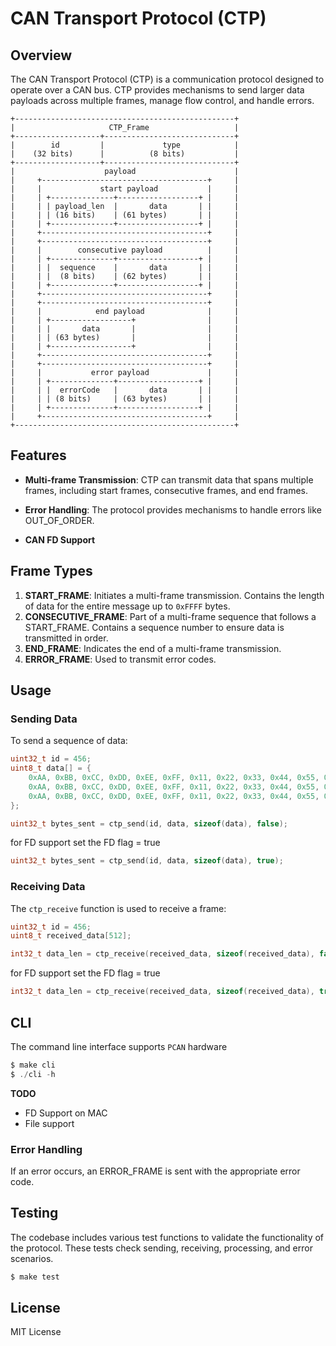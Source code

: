 # CAN Transport Protocol (CTP)

## Overview

The CAN Transport Protocol (CTP) is a communication protocol designed to operate over a CAN bus. CTP provides mechanisms to send larger data payloads across multiple frames, manage flow control, and handle errors.

```plaintext
+-------------------------------------------------+  
|                     CTP_Frame                   |  
+-------------------+-----------------------------+  
|        id         |             type            |  
|    (32 bits)      |          (8 bits)           |  
+-------------------+-----------------------------+  
|                    payload                      |  
|     +-------------------------------------+     |  
|     |             start payload           |     |  
|     | +--------------+------------------+ |     |
|     | | payload_len  |       data       | |     |
|     | | (16 bits)    | (61 bytes)       | |     |
|     | +--------------+------------------+ |     |
|     +-------------------------------------+     |
|     +-------------------------------------+     |
|     |        consecutive payload          |     |
|     | +--------------+------------------+ |     |
|     | |  sequence    |       data       | |     |
|     | |  (8 bits)    | (62 bytes)       | |     |
|     | +--------------+------------------+ |     |
|     +-------------------------------------+     |
|     +-------------------------------------+     |
|     |            end payload              |     |
|     | +------------------+                |     |
|     | |       data       |                |     |
|     | | (63 bytes)       |                |     |
|     | +------------------+                |     |
|     +-------------------------------------+     |
|     +-------------------------------------+     |
|     |           error payload             |     |
|     | +--------------+------------------+ |     |
|     | |  errorCode   |       data       | |     |
|     | | (8 bits)     | (63 bytes)       | |     |
|     | +--------------+------------------+ |     |
|     +-------------------------------------+     |
+-------------------------------------------------+
```

## Features

- **Multi-frame Transmission**: CTP can transmit data that spans multiple frames, including start frames, consecutive frames, and end frames.

- **Error Handling**: The protocol provides mechanisms to handle errors like OUT_OF_ORDER.
- **CAN FD Support**

## Frame Types

1. **START_FRAME**: Initiates a multi-frame transmission. Contains the length of data for the entire message up to `0xFFFF` bytes.
2. **CONSECUTIVE_FRAME**: Part of a multi-frame sequence that follows a START_FRAME. Contains a sequence number to ensure data is transmitted in order.
3. **END_FRAME**: Indicates the end of a multi-frame transmission.
4. **ERROR_FRAME**: Used to transmit error codes.

## Usage

### Sending Data

To send a sequence of data:

```c
uint32_t id = 456;
uint8_t data[] = {
    0xAA, 0xBB, 0xCC, 0xDD, 0xEE, 0xFF, 0x11, 0x22, 0x33, 0x44, 0x55, 0x66, 0x77, 0x88, 0x99,
    0xAA, 0xBB, 0xCC, 0xDD, 0xEE, 0xFF, 0x11, 0x22, 0x33, 0x44, 0x55, 0x66, 0x77, 0x88, 0x99,
    0xAA, 0xBB, 0xCC, 0xDD, 0xEE, 0xFF, 0x11, 0x22, 0x33, 0x44, 0x55, 0x66, 0x77, 0x88, 0x99
};

uint32_t bytes_sent = ctp_send(id, data, sizeof(data), false);
```
for FD support set the FD flag = true

```c
uint32_t bytes_sent = ctp_send(id, data, sizeof(data), true);
```

### Receiving Data

The `ctp_receive` function is used to receive a frame:

```c
uint32_t id = 456;
uint8_t received_data[512];

int32_t data_len = ctp_receive(received_data, sizeof(received_data), false);
```

for FD support set the FD flag = true

```c
int32_t data_len = ctp_receive(received_data, sizeof(received_data), true);
```

## CLI

The command line interface supports `PCAN` hardware

```c
$ make cli
$ ./cli -h
```

**TODO**
* FD Support on MAC
* File support

### Error Handling

If an error occurs, an ERROR_FRAME is sent with the appropriate error code.


## Testing

The codebase includes various test functions to validate the functionality of the protocol. These tests check sending, receiving, processing, and error scenarios.

```c
$ make test
```

## License

MIT License


